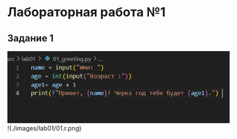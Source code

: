 # Лабораторная работа №1

## Задание 1
![Привет и возраст](./images/lab01/01.c.png)
!(./images/lab01/01.r.png)

